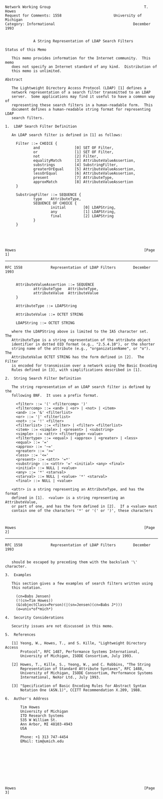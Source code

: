     Network Working Group                                           T. Howes
    Request for Comments: 1558                        University of Michigan
    Category: Informational                                    December 1993


                 A String Representation of LDAP Search Filters

    Status of this Memo

       This memo provides information for the Internet community.  This memo
       does not specify an Internet standard of any kind.  Distribution of
       this memo is unlimited.

    Abstract

       The Lightweight Directory Access Protocol (LDAP) [1] defines a
       network representation of a search filter transmitted to an LDAP
       server.  Some applications may find it useful to have a common way of
       representing these search filters in a human-readable form.  This
       document defines a human-readable string format for representing LDAP
       search filters.

    1.  LDAP Search Filter Definition

       An LDAP search filter is defined in [1] as follows:

         Filter ::= CHOICE {
                 and                [0] SET OF Filter,
                 or                 [1] SET OF Filter,
                 not                [2] Filter,
                 equalityMatch      [3] AttributeValueAssertion,
                 substrings         [4] SubstringFilter,
                 greaterOrEqual     [5] AttributeValueAssertion,
                 lessOrEqual        [6] AttributeValueAssertion,
                 present            [7] AttributeType,
                 approxMatch        [8] AttributeValueAssertion
         }

         SubstringFilter ::= SEQUENCE {
                 type    AttributeType,
                 SEQUENCE OF CHOICE {
                         initial        [0] LDAPString,
                         any            [1] LDAPString,
                         final          [2] LDAPString
                 }
         }





    Howes                                                           [Page 1]

------------------------------------------------------------------------

``` newpage
RFC 1558             Representation of LDAP Filters        December 1993


     AttributeValueAssertion ::= SEQUENCE
             attributeType   AttributeType,
             attributeValue  AttributeValue
     }

     AttributeType ::= LDAPString

     AttributeValue ::= OCTET STRING

     LDAPString ::= OCTET STRING

   where the LDAPString above is limited to the IA5 character set.  The
   AttributeType is a string representation of the attribute object
   identifier in dotted OID format (e.g., "2.5.4.10"), or the shorter
   string name of the attribute (e.g., "organizationName", or "o").  The
   AttributeValue OCTET STRING has the form defined in [2].  The Filter
   is encoded for transmission over a network using the Basic Encoding
   Rules defined in [3], with simplifications described in [1].

2.  String Search Filter Definition

   The string representation of an LDAP search filter is defined by the
   following BNF.  It uses a prefix format.

     <filter> ::= '(' <filtercomp> ')'
     <filtercomp> ::= <and> | <or> | <not> | <item>
     <and> ::= '&' <filterlist>
     <or> ::= '|' <filterlist>
     <not> ::= '!' <filter>
     <filterlist> ::= <filter> | <filter> <filterlist>
     <item> ::= <simple> | <present> | <substring>
     <simple> ::= <attr> <filtertype> <value>
     <filtertype> ::= <equal> | <approx> | <greater> | <less>
     <equal> ::= '='
     <approx> ::= '~='
     <greater> ::= '>='
     <less> ::= '<='
     <present> ::= <attr> '=*'
     <substring> ::= <attr> '=' <initial> <any> <final>
     <initial> ::= NULL | <value>
     <any> ::= '*' <starval>
     <starval> ::= NULL | <value> '*' <starval>
     <final> ::= NULL | <value>

   <attr> is a string representing an AttributeType, and has the format
   defined in [1].  <value> is a string representing an AttributeValue,
   or part of one, and has the form defined in [2].  If a <value> must
   contain one of the characters '*' or '(' or ')', these characters



Howes                                                           [Page 2]
```

------------------------------------------------------------------------

``` newpage
RFC 1558             Representation of LDAP Filters        December 1993


   should be escaped by preceding them with the backslash '\' character.

3.  Examples

   This section gives a few examples of search filters written using
   this notation.

     (cn=Babs Jensen)
     (!(cn=Tim Howes))
     (&(objectClass=Person)(|(sn=Jensen)(cn=Babs J*)))
     (o=univ*of*mich*)

4.  Security Considerations

   Security issues are not discussed in this memo.

5.  References

   [1] Yeong, W., Howes, T., and S. Kille, "Lightweight Directory Access
       Protocol", RFC 1487, Performance Systems International,
       University of Michigan, ISODE Consortium, July 1993.

   [2] Howes, T., Kille, S., Yeong, W., and C. Robbins, "The String
       Representation of Standard Attribute Syntaxes", RFC 1488,
       University of Michigan, ISODE Consortium, Performance Systems
       International, NeXor Ltd., July 1993.

   [3] "Specification of Basic Encoding Rules for Abstract Syntax
       Notation One (ASN.1)", CCITT Recommendation X.209, 1988.

6.  Author's Address

       Tim Howes
       University of Michigan
       ITD Research Systems
       535 W William St.
       Ann Arbor, MI 48103-4943
       USA

       Phone: +1 313 747-4454
       EMail: tim@umich.edu










Howes                                                           [Page 3]
```
